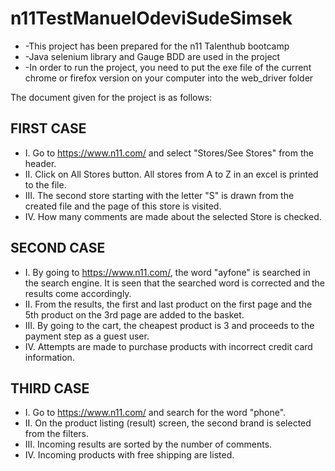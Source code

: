 # n11TestManuelOdeviSudeSimsek
* -This project has been prepared for the n11 Talenthub bootcamp
* -Java selenium library and Gauge BDD are used in the project
* -In order to run the project, you need to put the exe file of the current chrome or firefox version on your computer into the web_driver folder

The document given for the project is as follows:
## FIRST CASE
* I. Go to https://www.n11.com/ and select "Stores/See Stores" from the header.
* II. Click on All Stores button. All stores from A to Z in an excel
is printed to the file.
* III. The second store starting with the letter "S" is drawn from the created file and the page of this store is visited.
* IV. How many comments are made about the selected Store is checked.
## SECOND CASE
* I. By going to https://www.n11.com/, the word "ayfone" is searched in the search engine. It is seen that the searched word is corrected and the results come accordingly.
* II. From the results, the first and last product on the first page and the 5th product on the 3rd page are added to the basket.
* III. By going to the cart, the cheapest product is 3 and proceeds to the payment step as a guest user.
* IV. Attempts are made to purchase products with incorrect credit card information.
## THIRD CASE
* I. Go to https://www.n11.com/ and search for the word "phone".
* II. On the product listing (result) screen, the second brand is selected from the filters.
* III. Incoming results are sorted by the number of comments.
* IV. Incoming products with free shipping are listed.
